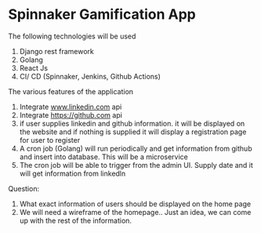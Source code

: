 # Spinnaker Gamification App

The following technologies will be used 

1. Django rest framework 
2. Golang 
3. React Js 
4. CI/ CD (Spinnaker, Jenkins, Github Actions)


The various features of the application

1. Integrate www.linkedin.com api 
2. Integrate https://github.com api 
3. if user supplies linkedin and github information. it will be displayed on the website and if nothing is supplied it will display a 
registration page for user to register 
4. A cron job (Golang) will run periodically and get information from github and insert into database. This will be a microservice  
5. The cron job will be able to trigger from the admin UI. Supply date and it will get information from linkedln 


Question:
1. What exact information of users should be displayed on the home page
2. We will need a wireframe of the homepage.. Just an idea, we can come up with the rest of the information.